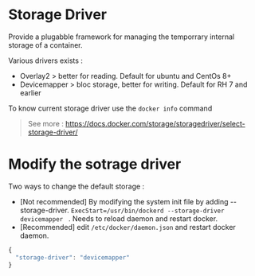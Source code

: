 # Storage Driver

Provide a plugabble framework for managing the temporrary internal storage of a container.

Various drivers exists :
- Overlay2 > better for reading. Default for ubuntu and CentOs 8+
- Devicemapper > bloc storage, better for writing. Default for RH 7 and earlier 

To know current storage driver use the `docker info` command

> See more : https://docs.docker.com/storage/storagedriver/select-storage-driver/

# Modify the sotrage driver

Two ways to change the default storage :
- [Not recommended] By modifying the system init file by adding --storage-driver. `ExecStart=/usr/bin/dockerd --storage-driver devicemapper ` . Needs to reload daemon and restart docker.
- [Recommended]  edit `/etc/docker/daemon.json` and restart docker daemon.
```js
{
  "storage-driver": "devicemapper"
}
```

